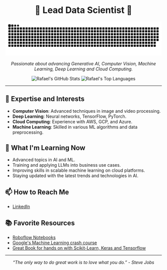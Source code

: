 <h1 align="center">🚀 Lead Data Scientist 🚀</h1>

<picture>
  <source media="(prefers-color-scheme: dark)" srcset="https://raw.githubusercontent.com/platane/platane/output/github-contribution-grid-snake-dark.svg">
  <source media="(prefers-color-scheme: light)" srcset="https://raw.githubusercontent.com/platane/platane/output/github-contribution-grid-snake.svg">
  <img alt="github contribution grid snake animation" src="https://raw.githubusercontent.com/platane/platane/output/github-contribution-grid-snake.svg">
</picture>

<p align="center">
  <i>Passionate about advancing Generative AI, Computer Vision, Machine Learning, Deep Learning and Cloud Computing.</i>
</p>

<p align="center">
  <img src="https://github-readme-stats.vercel.app/api?username=rafaelgildin&show_icons=true&theme=tokyonight" alt="Rafael's GitHub Stats" width="400"/>
  <img src="https://github-readme-stats.vercel.app/api/top-langs/?username=rafaelgildin&layout=compact" alt="Rafael's Top Languages" width="305"/>
</p>

---

## 🧠 Expertise and Interests
- **Computer Vision**: Advanced techniques in image and video processing.
- **Deep Learning**: Neural networks, TensorFlow, PyTorch.
- **Cloud Computing**: Experience with AWS, GCP, and Azure.
- **Machine Learning**: Skilled in various ML algorithms and data preprocessing.

## 🌱 What I'm Learning Now
- Advanced topics in AI and ML.
- Training and applying LLMs into business use cases.
- Improving skills in scalable machine learning on cloud platforms.
- Staying updated with the latest trends and technologies in AI.

## 📫 How to Reach Me
- [LinkedIn](https://www.linkedin.com/in/rafael-gildin/)

## 📚 Favorite Resources
- [Roboflow Notebooks](https://github.com/roboflow/notebooks)
- [Google's Machine Learning crash course](https://developers.google.com/machine-learning/crash-course/ml-intro)
- [Great Book for hands on with Scikit-Learn, Keras and Tensorflow](https://www.amazon.com.br/Hands-Machine-Learning-Scikit-Learn-TensorFlow/dp/1492032646/ref=asc_df_1492032646/?tag=googleshopp00-20&linkCode=df0&hvadid=379733272930&hvpos=&hvnetw=g&hvrand=17283734686142490089&hvpone=&hvptwo=&hvqmt=&hvdev=c&hvdvcmdl=&hvlocint=&hvlocphy=1001773&hvtargid=pla-523968811896&psc=1&mcid=12b7ecc10cd83bbfaf56c0867d731928)
---

<p align="center">
  <i>“The only way to do great work is to love what you do.” - Steve Jobs</i>
</p>

